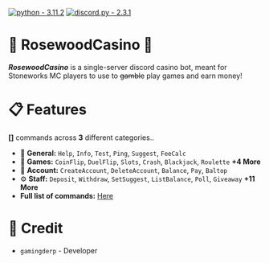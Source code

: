 [![python - 3.11.2](https://img.shields.io/badge/python-3.11.2-0096FF?logo=Python)](https://)
[![discord.py - 2.3.1](https://img.shields.io/badge/discord.py-2.3.1-FFFF00?logo=Python)](https://github.com/Rapptz/discord.py)


# 🌸 RosewoodCasino 🌸
***RosewoodCasino*** is a single-server discord casino bot, meant for Stoneworks MC players to use to ~~gamble~~ play games and earn money!

# 📋 Features
**[]** commands across **3** different categories..

- 📌 **General:** `Help`, `Info`, `Test`, `Ping`, `Suggest`, `FeeCalc`
- 🎳 **Games:** `CoinFlip`, `DuelFlip`, `Slots`, `Crash`, `Blackjack`, `Roulette` **+4 More**
- 📰 **Account:** `CreateAccount`, `DeleteAccount`, `Balance`, `Pay`, `Baltop`
- ⚙️ **Staff:** `Deposit`, `Withdraw`, `SetSuggest`, `ListBalance`, `Poll`, `Giveaway` **+11 More**
- **Full list of commands:** [Here](https://github.com/GamingDerp/RosewoodCasino/blob/main/COMMANDS.md)

# 📑 Credit
- `gamingderp` - Developer
